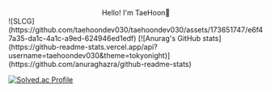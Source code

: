 <div align="center">
  Hello! I'm TaeHoon👋
</div>
<div align="center">
  <img = "![SLCG](https://github.com/taehoondev030/taehoondev030/assets/173651747/e6f47a35-da1c-4a1c-a9ed-624946ed1edf)">
</div>
![SLCG](https://github.com/taehoondev030/taehoondev030/assets/173651747/e6f47a35-da1c-4a1c-a9ed-624946ed1edf)
[![Anurag's GitHub stats](https://github-readme-stats.vercel.app/api?username=taehoondev030&theme=tokyonight)](https://github.com/anuraghazra/github-readme-stats)

[![Solved.ac Profile](http://mazassumnida.wtf/api/v2/generate_badge?boj=taehoon030)](https://solved.ac/taehoon030/)

<!--
**taehoondev030/taehoondev030** is a ✨ _special_ ✨ repository because its `README.md` (this file) appears on your GitHub profile.

Here are some ideas to get you started:

- 🔭 I’m currently working on ...
- 🌱 I’m currently learning ...
- 👯 I’m looking to collaborate on ...
- 🤔 I’m looking for help with ...
- 💬 Ask me about ...
- 📫 How to reach me: ...
- 😄 Pronouns: ...
- ⚡ Fun fact: ...
-->
